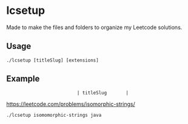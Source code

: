 # lcsetup

Made to make the files and folders to organize my Leetcode solutions.

## Usage

```
./lcsetup [titleSlug] [extensions]
```

## Example
							  |	titleSlug		|
https://leetcode.com/problems/isomorphic-strings/

```
./lcsetup isomomorphic-strings java
```
